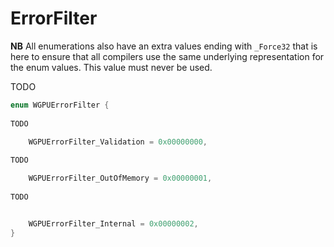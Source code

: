 

# ErrorFilter

**NB** All enumerations also have an extra values ending with `_Force32` that is here to ensure that all compilers use the same underlying representation for the enum values. This value must never be used.


TODO

```C
enum WGPUErrorFilter {
        
TODO

    WGPUErrorFilter_Validation = 0x00000000,
        
TODO

    WGPUErrorFilter_OutOfMemory = 0x00000001,
        
TODO


    WGPUErrorFilter_Internal = 0x00000002,
}
```
